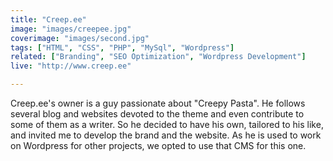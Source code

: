 ```yaml
---
title: "Creep.ee"
image: "images/creepee.jpg"
coverimage: "images/second.jpg"
tags: ["HTML", "CSS", "PHP", "MySql", "Wordpress"]
related: ["Branding", "SEO Optimization", "Wordpress Development"]
live: "http://www.creep.ee"

---
```


Creep.ee's owner is a guy passionate about "Creepy Pasta". He follows several blog and websites devoted to the theme and even contribute to some of them as a writer. So he decided to have his own, tailored to his like, and invited me to develop the brand and the website. As he is used to work on Wordpress for other projects, we opted to use that CMS for this one.
